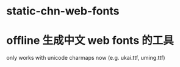 static-chn-web-fonts
====================

offline 生成中文 web fonts 的工具 
==============================

only works with unicode charmaps now (e.g. ukai.ttf, uming.ttf)


